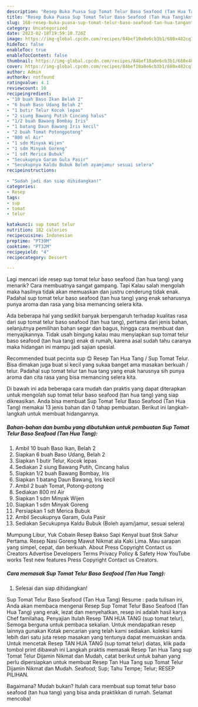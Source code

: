 ```yaml
---
description: "Resep Buka Puasa Sup Tomat Telur Baso Seafood (Tan Hua Tang)Anti Ribet"
title: "Resep Buka Puasa Sup Tomat Telur Baso Seafood (Tan Hua Tang)Anti Ribet"
slug: 168-resep-buka-puasa-sup-tomat-telur-baso-seafood-tan-hua-tanganti-ribet
category: Uncategorized
date: 2023-02-18T19:59:10.720Z
image: https://img-global.cpcdn.com/recipes/84bef10a0e6cb3b1/680x482cq70/sup-tomat-telur-baso-seafood-tan-hua-tang-foto-resep-utama.jpg
hideToc: false
enableToc: true
enableTocContent: false
thumbnail: https://img-global.cpcdn.com/recipes/84bef10a0e6cb3b1/680x482cq70/sup-tomat-telur-baso-seafood-tan-hua-tang-foto-resep-utama.jpg
cover: https://img-global.cpcdn.com/recipes/84bef10a0e6cb3b1/680x482cq70/sup-tomat-telur-baso-seafood-tan-hua-tang-foto-resep-utama.jpg
author: Admin
authorAv: notfound
ratingvalue: 4.1
reviewcount: 10
recipeingredient:
- "10 buah Baso Ikan Belah 2"
- "6 buah Baso Udang Belah 2"
- "1 butir Telur Kocok lepas"
- "2 siung Bawang Putih Cincang halus"
- "1/2 buah Bawang Bombay Iris"
- "1 batang Daun Bawang Iris kecil"
- "2 buah Tomat Potongpotong"
- "800 ml Air"
- "1 sdm Minyak Wijen"
- "1 sdm Minyak Goreng"
- "1 sdt Merica Bubuk"
- "Secukupnya Garam Gula Pasir"
- "Secukupnya Kaldu Bubuk Boleh ayamjamur sesuai selera"
recipeinstructions:

- "Sudah jadi dan siap dihidangkan!"
categories:
- Resep
tags:
- sup
- tomat
- telur

katakunci: sup tomat telur 
nutrition: 182 calories
recipecuisine: Indonesian
preptime: "PT39M"
cooktime: "PT32M"
recipeyield: "4"
recipecategory: Dessert

---
```



Lagi mencari ide resep sup tomat telur baso seafood (tan hua tang) yang menarik? Cara membuatnya sangat gampang. Tapi Kalau salah mengolah maka hasilnya tidak akan memuaskan dan justru cenderung tidak enak. Padahal sup tomat telur baso seafood (tan hua tang) yang enak seharusnya punya aroma dan rasa yang bisa memancing selera kita.


Ada beberapa hal yang sedikit banyak berpengaruh terhadap kualitas rasa dari sup tomat telur baso seafood (tan hua tang), pertama dari jenis bahan, selanjutnya pemilihan bahan segar dan bagus, hingga cara membuat dan menyajikannya. Tidak usah bingung kalau mau menyiapkan sup tomat telur baso seafood (tan hua tang) enak di rumah, karena asal sudah tahu caranya maka hidangan ini mampu jadi sajian spesial.

Recommended buat pecinta sup 😊 Resep Tan Hua Tang / Sup Tomat Telur. Bisa dimakan juga buat si kecil yang sukaa banget ama masakan berkuah / telur. Padahal sup tomat telur tan hua tang yang enak harusnya sih punya aroma dan cita rasa yang bisa memancing selera kita.


Di bawah ini ada beberapa cara mudah dan praktis yang dapat diterapkan untuk mengolah sup tomat telur baso seafood (tan hua tang) yang siap dikreasikan. Anda bisa membuat Sup Tomat Telur Baso Seafood (Tan Hua Tang) memakai 13 jenis bahan dan 0 tahap pembuatan. Berikut ini langkah-langkah untuk membuat hidangannya.

<!--inarticleads1-->

##### Bahan-bahan dan bumbu yang dibutuhkan untuk pembuatan Sup Tomat Telur Baso Seafood (Tan Hua Tang):

1. Ambil 10 buah Baso Ikan, Belah 2
1. Siapkan 6 buah Baso Udang, Belah 2
1. Siapkan 1 butir Telur, Kocok lepas
1. Sediakan 2 siung Bawang Putih, Cincang halus
1. Siapkan 1/2 buah Bawang Bombay, Iris
1. Siapkan 1 batang Daun Bawang, Iris kecil
1. Ambil 2 buah Tomat, Potong-potong
1. Sediakan 800 ml Air
1. Siapkan 1 sdm Minyak Wijen
1. Siapkan 1 sdm Minyak Goreng
1. Persiapkan 1 sdt Merica Bubuk
1. Ambil Secukupnya Garam, Gula Pasir
1. Sediakan Secukupnya Kaldu Bubuk (Boleh ayam/jamur, sesuai selera)


Mumpung Libur, Yuk Cobain Resep Bakso Sapi Kenyal buat Stok Sahur Pertama. Resep Nasi Goreng Mawut Nikmat ala Kaki Lima. Mau sarapan yang simpel, cepat, dan berkuah. About Press Copyright Contact us Creators Advertise Developers Terms Privacy Policy &amp; Safety How YouTube works Test new features Press Copyright Contact us Creators. 

<!--inarticleads2-->

##### Cara memasak Sup Tomat Telur Baso Seafood (Tan Hua Tang):


1. Selesai dan siap dihidangkan!

Sup Tomat Telur Baso Seafood (Tan Hua Tang) Resume : pada tulisan ini, Anda akan membaca mengenai Resep Sup Tomat Telur Baso Seafood (Tan Hua Tang) yang enak, lezat dan menyehatkan, resep ini adalah hasil karya Chef familahaq. Penyajian Itulah Resep TAN HUA TANG (sup tomat telur), Semoga berguna untuk pembaca sekalian. Untuk mendapatkan resep lainnya gunakan Kotak pencarian yang telah kami sediakan. koleksi kami lebih dari satu juta resep masakan yang tentunya dapat memuaskan anda. Untuk mencetak Resep TAN HUA TANG (sup tomat telur) diatas, klik pada tombol print dibawah ini Langkah praktis memasak Resep Tan Hua Tang sup Tomat Telur Dijamin Nikmat dan Mudah, catat berikut untuk bahan yang perlu dipersiapkan untuk membuat Resep Tan Hua Tang sup Tomat Telur Dijamin Nikmat dan Mudah. Seafood; Sup; Tahu Tempe; Telur; RESEP PILIHAN. 

Bagaimana? Mudah bukan? Itulah cara membuat sup tomat telur baso seafood (tan hua tang) yang bisa anda praktikkan di rumah. Selamat mencoba!
